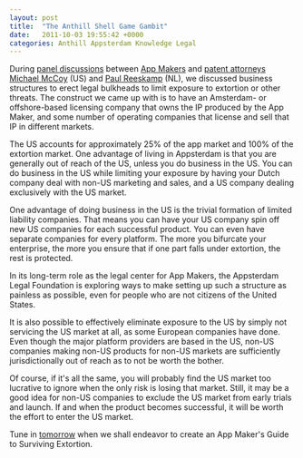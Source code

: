 ```yaml
---
layout: post
title:  "The Anthill Shell Game Gambit"
date:   2011-10-03 19:55:42 +0000
categories: Anthill Appsterdam Knowledge Legal
---
```



During <a href="http://www.ustream.tv/recorded/17661953">panel discussions</a> between <a href="http://www.ustream.tv/recorded/17662781">App Makers</a> and <a href="http://www.ustream.tv/recorded/17662876">patent attorneys</a> <a href="http://www.ustream.tv/recorded/17660946">Michael McCoy</a> (US) and <a href="http://www.ustream.tv/recorded/17661326">Paul Reeskamp</a> (NL), we discussed business structures to erect legal bulkheads to limit exposure to extortion or other threats. The construct we came up with is to have an Amsterdam- or offshore-based licensing company that owns the IP produced by the App Maker, and some number of operating companies that license and sell that IP in different markets.



The US accounts for approximately 25% of the app market and 100% of the extortion market. One advantage of living in Appsterdam is that you are generally out of reach of the US, unless you do business in the US. You can do business in the US while limiting your exposure by having your Dutch company deal with non-US marketing and sales, and a US company dealing exclusively with the US market.



One advantage of doing business in the US is the trivial formation of limited liability companies. That means you can have your US company spin off new US companies for each successful product. You can even have separate companies for every platform. The more you bifurcate your enterprise, the more you ensure that if one part falls under extortion, the rest is protected.



In its long-term role as the legal center for App Makers, the Appsterdam Legal Foundation is exploring ways to make setting up such a structure as painless as possible, even for people who are not citizens of the United States.



It is also possible to effectively eliminate exposure to the US by simply not servicing the US market at all, as some European companies have done. Even though the major platform providers are based in the US, non-US companies making non-US products for non-US markets are sufficiently jurisdictionally out of reach as to not be worth the bother. 



Of course, if it's all the same, you will probably find the US market too lucrative to ignore when the only risk is losing that market. Still, it may be a good idea for non-US companies to exclude the US market from early trials and launch. If and when the product becomes successful, it will be worth the effort to enter the US market.



Tune in <a href="http://appsterdamlegalfoundation.org/invite">tomorrow</a> when we shall endeavor to create an App Maker's Guide to Surviving Extortion.


